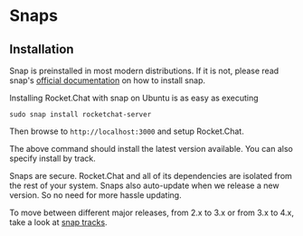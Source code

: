 # Snaps

## Installation

Snap is preinstalled in most modern distributions. If it is not, please read snap's [official documentation](https://snapcraft.io/docs/installing-snapd) on how to install snap.

Installing Rocket.Chat with snap on Ubuntu is as easy as executing

```
sudo snap install rocketchat-server
```

Then browse to `http://localhost:3000` and setup Rocket.Chat.

The above command should install the latest version available. You can also specify install by track.

Snaps are secure. Rocket.Chat and all of its dependencies are isolated from the rest of your system. Snaps also auto-update when we release a new version. So no need for more hassle updating.

To move between different major releases, from 2.x to 3.x or from 3.x to 4.x, take a look at [snap tracks](https://forums.rocket.chat/t/introducing-snap-tracks/5890).
